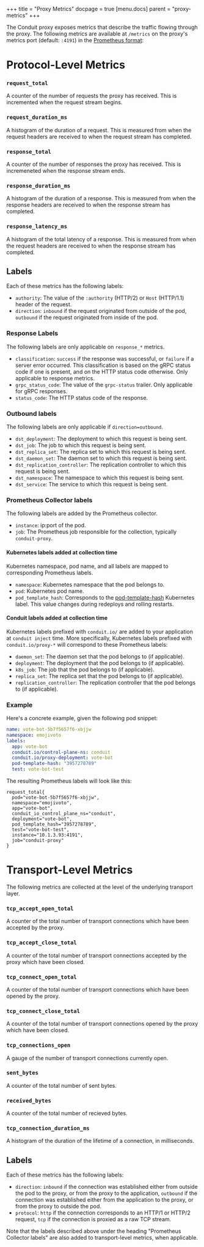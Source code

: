 +++
title = "Proxy Metrics"
docpage = true
[menu.docs]
  parent = "proxy-metrics"
+++

The Conduit proxy exposes metrics that describe the traffic flowing through the
proxy.  The following metrics are available at `/metrics` on the proxy's metrics
port (default: `:4191`) in the [Prometheus format][prom-format]:

# Protocol-Level Metrics

### `request_total`

A counter of the number of requests the proxy has received.  This is incremented
when the request stream begins.

### `request_duration_ms`

A histogram of the duration of a request.  This is measured from when the
request headers are received to when the request stream has completed.

### `response_total`

A counter of the number of responses the proxy has received.  This is
incremeneted when the response stream ends.

### `response_duration_ms`

A histogram of the duration of a response.  This is measured from when the
response headers are received to when the response stream has completed.

### `response_latency_ms`

A histogram of the total latency of a response.  This is measured from when the
request headers are received to when the response stream has completed.

## Labels

Each of these metrics has the following labels:

* `authority`: The value of the `:authority` (HTTP/2) or `Host` (HTTP/1.1)
               header of the request.
* `direction`: `inbound` if the request originated from outside of the pod,
               `outbound` if the request originated from inside of the pod.

### Response Labels

The following labels are only applicable on `response_*` metrics.

* `classification`: `success` if the response was successful, or `failure` if
                    a server error occurred. This classification is based on
                    the gRPC status code if one is present, and on the HTTP
                    status code otherwise. Only applicable to response metrics.
* `grpc_status_code`: The value of the `grpc-status` trailer.  Only applicable
                      for gRPC responses.
* `status_code`: The HTTP status code of the response.

### Outbound labels

The following labels are only applicable if `direction=outbound`.

* `dst_deployment`: The deployment to which this request is being sent.
* `dst_job`: The job to which this request is being sent.
* `dst_replica_set`: The replica set to which this request is being sent.
* `dst_daemon_set`: The daemon set to which this request is being sent.
* `dst_replication_controller`: The replication controller to which this request
                                is being sent.
* `dst_namespace`: The namespace to which this request is being sent.
* `dst_service`: The service to which this request is being sent.

### Prometheus Collector labels

The following labels are added by the Prometheus collector.

* `instance`: ip:port of the pod.
* `job`: The Prometheus job responsible for the collection, typically
         `conduit-proxy`.

#### Kubernetes labels added at collection time

Kubernetes namespace, pod name, and all labels are mapped to corresponding
Prometheus labels.

* `namespace`: Kubernetes namespace that the pod belongs to.
* `pod`: Kubernetes pod name.
* `pod_template_hash`: Corresponds to the [pod-template-hash][pod-template-hash]
                       Kubernetes label. This value changes during redeploys and
                       rolling restarts.

#### Conduit labels added at collection time

Kubernetes labels prefixed with `conduit.io/` are added to your application at
`conduit inject` time. More specifically, Kubernetes labels prefixed with
`conduit.io/proxy-*` will correspond to these Prometheus labels:

* `daemon_set`: The daemon set that the pod belongs to (if applicable).
* `deployment`: The deployment that the pod belongs to (if applicable).
* `k8s_job`: The job that the pod belongs to (if applicable).
* `replica_set`: The replica set that the pod belongs to (if applicable).
* `replication_controller`: The replication controller that the pod belongs to
                            (if applicable).

### Example

Here's a concrete example, given the following pod snippet:

```yaml
name: vote-bot-5b7f5657f6-xbjjw
namespace: emojivoto
labels:
  app: vote-bot
  conduit.io/control-plane-ns: conduit
  conduit.io/proxy-deployment: vote-bot
  pod-template-hash: "3957278789"
  test: vote-bot-test
```

The resulting Prometheus labels will look like this:

```
request_total{
  pod="vote-bot-5b7f5657f6-xbjjw",
  namespace="emojivoto",
  app="vote-bot",
  conduit_io_control_plane_ns="conduit",
  deployment="vote-bot",
  pod_template_hash="3957278789",
  test="vote-bot-test",
  instance="10.1.3.93:4191",
  job="conduit-proxy"
}
```

# Transport-Level Metrics

The following metrics are collected at the level of the underlying transport
layer.

### `tcp_accept_open_total`

A counter of the total number of transport connections which have been accepted
by the proxy.

### `tcp_accept_close_total`

A counter of the total number of transport connections accepted by the proxy
which have been closed.

### `tcp_connect_open_total`

A counter of the total number of transport connections which have been opened
by the proxy.

### `tcp_connect_close_total`

A counter of the total number of transport connections opened by the proxy
which have been closed.

### `tcp_connections_open`

A gauge of the number of transport connections currently open.

### `sent_bytes`

A counter of the total number of sent bytes.

### `received_bytes`

A counter of the total number of recieved bytes.

### `tcp_connection_duration_ms`

A histogram of the duration of the lifetime of a connection, in milliseconds.

## Labels

Each of these metrics has the following labels:

* `direction`: `inbound` if the connection was established either from outside the
                pod to the proxy, or from the proxy to the application,
               `outbound` if the connection was established either from the
                application to the proxy, or from the proxy to outside the pod.
* `protocol`: `http` if the connection corresponds to an HTTP/1 or HTTP/2 request,
              `tcp` if the connection is proxied as a raw TCP stream.

Note that the labels described above under the heading "Prometheus Collector labels"
are also added to transport-level metrics, when applicable.


[prom-format]: https://prometheus.io/docs/instrumenting/exposition_formats/#format-version-0.0.4
[pod-template-hash]: https://kubernetes.io/docs/concepts/workloads/controllers/deployment/#pod-template-hash-label
